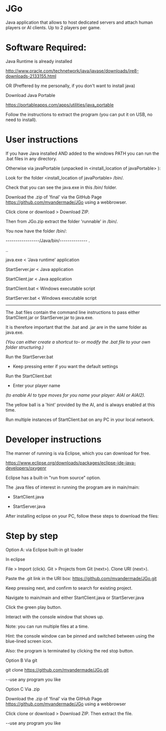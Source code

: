 ﻿# JGo
Java application that allows to host dedicated servers and attach human players or AI clients. Up to 2 players per game.

# Software Required:

Java Runtime is already installed

http://www.oracle.com/technetwork/java/javase/downloads/jre8-downloads-2133155.html


OR (Preffered by me personally, if you don't want to install java)

Download Java Portable

https://portableapps.com/apps/utilities/java_portable

Follow the instructions to extract the program (you can put it on USB, no need to install).


# User instructions
If you have Java installed AND added to the windows PATH you can run the .bat files in any directory.

Otherwise via javaPortable (unpacked in <install_location of javaPortable> ):


Look for the folder <install_location of javaPortable> /bin/.

Check that you can see the java.exe in this /bin/ folder.

Download the .zip of 'final' via the GitHub Page https://github.com/mvandermade/JGo using a webbrowser.

Click clone or download > Download ZIP. 

Then from JGo.zip extract the folder 'runnable' in /bin/.

You now have the folder /bin/:

-----------------/Java/bin/--------------
.

..

<other files>
  
java.exe         < 'Java runtime' application 

StartServer.jar  < Java application

StartClient.jar  < Java application

StartClient.bat  < Windows executable script

StartServer.bat  < Windows executable script

<other files>
  
-----------------------------------------
  
The .bat files contain the command line instructions to pass either StartClient.jar or StartServer.jar to java.exe.

It is therefore important that the .bat and .jar are in the same folder as java.exe.

*(You can either create a shortcut to- or modify the .bat file to your own folder structuring.)*


Run the StartServer.bat

- Keep pressing enter if you want the default settings

Run the StartClient.bat

- Enter your player name

*(to enable AI to type moves for you name your player: AIAI or AIAI2).*

The yellow ball is a 'hint' provided by the AI, and is always enabled at this time.


Run multiple instances of StartClient.bat on any PC in your local network.

# Developer instructions

The manner of running is via Eclipse, which you can download for free.

https://www.eclipse.org/downloads/packages/eclipse-ide-java-developers/oxygenr

Eclipse has a built-in "run from source" option.

The .java files of interest in running the program are in main/main:

- StartClient.java

- StartServer.java


After installing eclipse on your PC, follow these steps to download the files:

# Step by step

Option A: via Eclipse built-in git loader


In eclipse

File > Import (click). Git > Projects from Git (next>). Clone URI (next>).

Paste the .git link in the URI box: https://github.com/mvandermade/JGo.git

Keep pressing next, and confirm to search for existing project.


Navigate to main/main and either StartClient.java or StartServer.java

Click the green play button.

Interact with the console window that shows up.


Note: you can run multiple files at a time.

Hint: the console window can be pinned and switched between using the blue-lined screen icon.

Also: the program is terminated by clicking the red stop button.



Option B Via git

git clone https://github.com/mvandermade/JGo.git


--use any program you like


Option C Via .zip

Download the .zip of 'final' via the GitHub Page https://github.com/mvandermade/JGo using a webbrowser

Click clone or download > Download ZIP. Then extract the file.

--use any program you like
